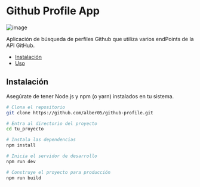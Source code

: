 # Github Profile App


![image](https://github.com/Alber05/github-profile/assets/92578474/e749ee12-cd13-4513-ba9b-65b4d122c5e1)



Aplicación de búsqueda de perfiles Github que utiliza varios endPoints de la API GitHub.

- [Instalación](#instalación)
- [Uso](#uso)

## Instalación

Asegúrate de tener Node.js y npm (o yarn) instalados en tu sistema.

```bash
# Clona el repositorio
git clone https://github.com/alber05/github-profile.git

# Entra al directorio del proyecto
cd tu_proyecto

# Instala las dependencias
npm install

# Inicia el servidor de desarrollo
npm run dev

# Construye el proyecto para producción
npm run build
